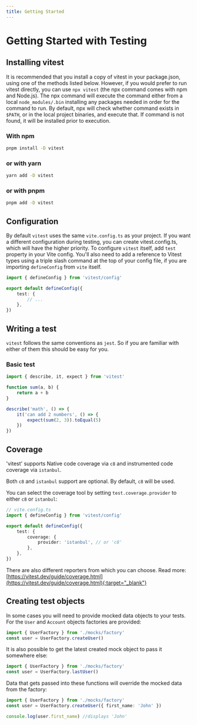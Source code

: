 ```yaml
---
title: Getting Started
---
```


# Getting Started with Testing

## Installing vitest

It is recommended that you install a copy of vitest in your package.json, using one of the methods listed below.
However, if you would prefer to run vitest directly, you can use `npx vitest` (the npx command comes with npm and Node.js).
The npx command will execute the command either from a local `node_modules/.bin` installing any packages needed in order for the command to run.
By default, npx will check whether command exists in `$PATH`, or in the local project binaries, and execute that. If command is not found, it will be installed prior to execution.

### With npm

```bash
pnpm install -D vitest
```

### or with yarn

```bash
yarn add -D vitest
```

### or with pnpm

```bash
pnpm add -D vitest
```

## Configuration

By default `vitest` uses the same `vite.config.ts` as your project.
If you want a different configuration during testing, you can create vitest.config.ts, which will have the higher priority.
To configure `vitest` itself, add `test` property in your Vite config. You'll also need to add a reference to Vitest types using a triple slash command at the top of your config file, if you are importing `defineConfig` from `vite` itself.

```ts
import { defineConfig } from 'vitest/config'

export default defineConfig({
	test: {
		// ...
	},
})
```

## Writing a test

`vitest` follows the same conventions as `jest`. So if you are familiar with either of them this should be easy for you.

### Basic test

```ts
import { describe, it, expect } from 'vitest'

function sum(a, b) {
	return a + b
}

describe('math', () => {
	it('can add 2 numbers', () => {
		expect(sum(2, 3)).toEqual(5)
	})
})
```

## Coverage

'vitest' supports Native code coverage via `c8` and instrumented code coverage via `istanbul`.

Both `c8` and `istanbul` support are optional. By default, `c8` will be used.

You can select the coverage tool by setting `test.coverage.provider` to either `c8` or `istanbul`:

```ts
// vite.config.ts
import { defineConfig } from 'vitest/config'

export default defineConfig({
	test: {
		coverage: {
			provider: 'istanbul', // or 'c8'
		},
	},
})
```

There are also different reporters from which you can choose. Read more: [https://vitest.dev/guide/coverage.html](https://vitest.dev/guide/coverage.html){:target="_blank"}

## Creating test objects

In some cases you will need to provide mocked data objects to your tests.
For the `User` and `Account` objects factories are provided:

```ts
import { UserFactory } from './mocks/factory'
const user = UserFactory.createUser()
```

It is also possible to get the latest created mock object to pass it somewhere else:

```ts
import { UserFactory } from './mocks/factory'
const user = UserFactory.lastUser()
```

Data that gets passed into these functions will override the mocked data from the factory:

```ts
import { UserFactory } from './mocks/factory'
const user = UserFactory.createUser({ first_name: 'John' })

console.log(user.first_name) //displays 'John'
```
